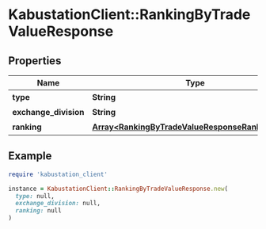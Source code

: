 # KabustationClient::RankingByTradeValueResponse

## Properties

| Name | Type | Description | Notes |
| ---- | ---- | ----------- | ----- |
| **type** | **String** | 種別 | [optional] |
| **exchange_division** | **String** | 市場 | [optional] |
| **ranking** | [**Array&lt;RankingByTradeValueResponseRankingInner&gt;**](RankingByTradeValueResponseRankingInner.md) | ランキング | [optional] |

## Example

```ruby
require 'kabustation_client'

instance = KabustationClient::RankingByTradeValueResponse.new(
  type: null,
  exchange_division: null,
  ranking: null
)
```

